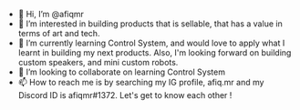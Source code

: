 - 👋 Hi, I’m @afiqmr
- 👀 I’m interested in building products that is sellable, that has a value in terms of art and tech.
- 🌱 I’m currently learning Control System, and would love to apply what I learnt in building my next products. Also, I'm looking forward on building custom speakers, and mini custom robots.
- 💞️ I’m looking to collaborate on learning Control System
- 📫 How to reach me is by searching my IG profile, afiq.mr and my Discord ID is afiqmr#1372. Let's get to know each other !

<!---
afiqmr/afiqmr is a ✨ special ✨ repository because its `README.md` (this file) appears on your GitHub profile.
You can click the Preview link to take a look at your changes.
--->
